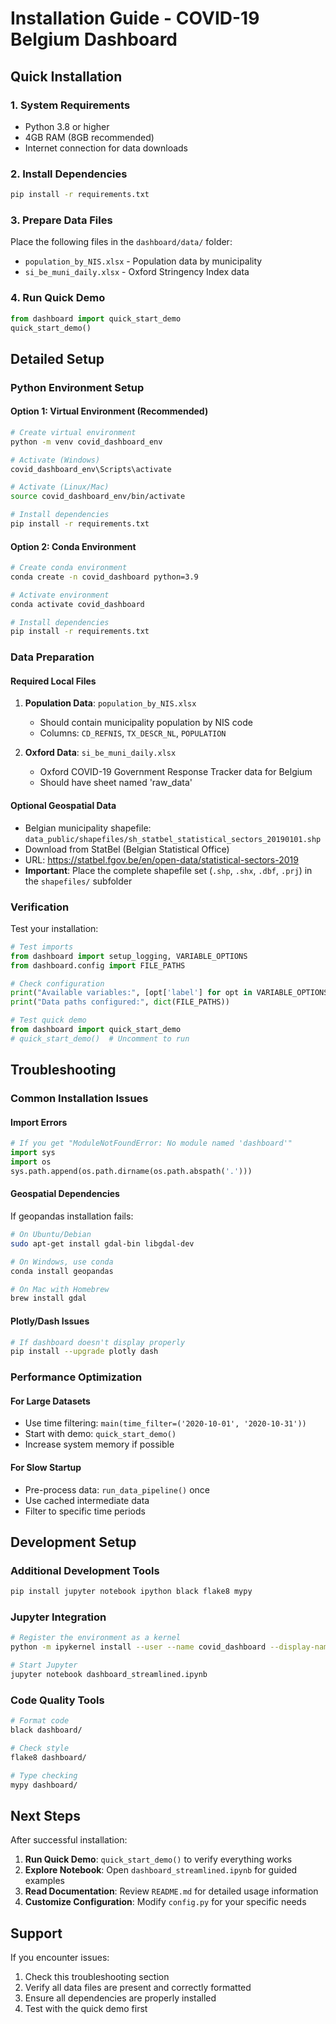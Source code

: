 # Installation Guide - COVID-19 Belgium Dashboard

## Quick Installation

### 1. System Requirements
- Python 3.8 or higher
- 4GB RAM (8GB recommended)
- Internet connection for data downloads

### 2. Install Dependencies
```bash
pip install -r requirements.txt
```

### 3. Prepare Data Files
Place the following files in the `dashboard/data/` folder:
- `population_by_NIS.xlsx` - Population data by municipality
- `si_be_muni_daily.xlsx` - Oxford Stringency Index data

### 4. Run Quick Demo
```python
from dashboard import quick_start_demo
quick_start_demo()
```

## Detailed Setup

### Python Environment Setup

#### Option 1: Virtual Environment (Recommended)
```bash
# Create virtual environment
python -m venv covid_dashboard_env

# Activate (Windows)
covid_dashboard_env\Scripts\activate

# Activate (Linux/Mac)
source covid_dashboard_env/bin/activate

# Install dependencies
pip install -r requirements.txt
```

#### Option 2: Conda Environment
```bash
# Create conda environment
conda create -n covid_dashboard python=3.9

# Activate environment
conda activate covid_dashboard

# Install dependencies
pip install -r requirements.txt
```

### Data Preparation

#### Required Local Files
1. **Population Data**: `population_by_NIS.xlsx`
   - Should contain municipality population by NIS code
   - Columns: `CD_REFNIS`, `TX_DESCR_NL`, `POPULATION`

2. **Oxford Data**: `si_be_muni_daily.xlsx`
   - Oxford COVID-19 Government Response Tracker data for Belgium
   - Should have sheet named 'raw_data'

#### Optional Geospatial Data
- Belgian municipality shapefile: `data_public/shapefiles/sh_statbel_statistical_sectors_20190101.shp`
- Download from StatBel (Belgian Statistical Office)
- URL: https://statbel.fgov.be/en/open-data/statistical-sectors-2019
- **Important**: Place the complete shapefile set (`.shp`, `.shx`, `.dbf`, `.prj`) in the `shapefiles/` subfolder

### Verification

Test your installation:
```python
# Test imports
from dashboard import setup_logging, VARIABLE_OPTIONS
from dashboard.config import FILE_PATHS

# Check configuration
print("Available variables:", [opt['label'] for opt in VARIABLE_OPTIONS])
print("Data paths configured:", dict(FILE_PATHS))

# Test quick demo
from dashboard import quick_start_demo
# quick_start_demo()  # Uncomment to run
```

## Troubleshooting

### Common Installation Issues

#### Import Errors
```python
# If you get "ModuleNotFoundError: No module named 'dashboard'"
import sys
import os
sys.path.append(os.path.dirname(os.path.abspath('.')))
```

#### Geospatial Dependencies
If geopandas installation fails:
```bash
# On Ubuntu/Debian
sudo apt-get install gdal-bin libgdal-dev

# On Windows, use conda
conda install geopandas

# On Mac with Homebrew
brew install gdal
```

#### Plotly/Dash Issues
```bash
# If dashboard doesn't display properly
pip install --upgrade plotly dash
```

### Performance Optimization

#### For Large Datasets
- Use time filtering: `main(time_filter=('2020-10-01', '2020-10-31'))`
- Start with demo: `quick_start_demo()`
- Increase system memory if possible

#### For Slow Startup
- Pre-process data: `run_data_pipeline()` once
- Use cached intermediate data
- Filter to specific time periods

## Development Setup

### Additional Development Tools
```bash
pip install jupyter notebook ipython black flake8 mypy
```

### Jupyter Integration
```bash
# Register the environment as a kernel
python -m ipykernel install --user --name covid_dashboard --display-name "COVID Dashboard"

# Start Jupyter
jupyter notebook dashboard_streamlined.ipynb
```

### Code Quality Tools
```bash
# Format code
black dashboard/

# Check style
flake8 dashboard/

# Type checking
mypy dashboard/
```

## Next Steps

After successful installation:

1. **Run Quick Demo**: `quick_start_demo()` to verify everything works
2. **Explore Notebook**: Open `dashboard_streamlined.ipynb` for guided examples
3. **Read Documentation**: Review `README.md` for detailed usage information
4. **Customize Configuration**: Modify `config.py` for your specific needs

## Support

If you encounter issues:
1. Check this troubleshooting section
2. Verify all data files are present and correctly formatted
3. Ensure all dependencies are properly installed
4. Test with the quick demo first
